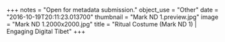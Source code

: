 +++
notes = "Open for metadata submission."
object_use = "Other"
date = "2016-10-19T20:11:23.013700"
thumbnail = "Mark ND 1.preview.jpg"
image = "Mark ND 1.2000x2000.jpg"
title = "Ritual Costume (Mark ND 1) | Engaging Digital Tibet"
+++
